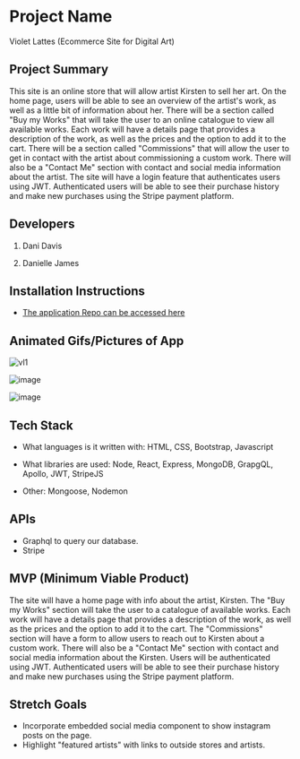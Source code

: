 # Project Name
Violet Lattes (Ecommerce Site for Digital Art)

## Project Summary
This site is an online store that will allow artist Kirsten to sell her art.
On the home page, users will be able to see an overview of the artist's work, as well as a little bit of information about her. There will be a section called "Buy my Works" that will take the user to an online catalogue to view all available works. Each work will have a details page that provides a description of the work, as well as the prices and the option to add it to the cart. There will be a section called "Commissions" that will allow the user to get in contact with the artist about commissioning a custom work. There will also be a "Contact Me" section with contact and social media information about the artist. 
The site will have a login feature that authenticates users using JWT. Authenticated users will be able to see their purchase history and make new purchases using the Stripe payment platform. 


## Developers

1. Dani Davis

2. Danielle James



## Installation Instructions

- [The application Repo can be accessed here](https://github.com/DaniDelia253/violet-lattes)




## Animated Gifs/Pictures of App

![vl1](https://user-images.githubusercontent.com/40706088/166853959-580c8e79-9f1c-4ff0-9d56-b9b1d1d1adfa.jpg)

![image](https://user-images.githubusercontent.com/40706088/166853988-b7382bef-8c72-4eb3-a2a2-b49170497b17.png)

![image](https://user-images.githubusercontent.com/40706088/166854077-a9a7d885-f8e2-499b-8857-62a8dd3c53dd.png)





## Tech Stack

- What languages is it written with: HTML, CSS, Bootstrap, Javascript

- What libraries are used: Node, React, Express, MongoDB, GrapgQL, Apollo, JWT, StripeJS

- Other: Mongoose, Nodemon
  


## APIs

- Graphql to query our database.
- Stripe

## MVP (Minimum Viable Product)

The site will have a home page with info about the artist, Kirsten. The "Buy my Works" section will take the user to a catalogue of available works. Each work will have a details page that provides a description of the work, as well as the prices and the option to add it to the cart. The "Commissions" section will have a form to allow users to reach out to Kirsten about a custom work. There will also be a "Contact Me" section with contact and social media information about the Kirsten. 
Users will be authenticated using JWT. Authenticated users will be able to see their purchase history and make new purchases using the Stripe payment platform. 


## Stretch Goals

- Incorporate embedded social media component to show instagram posts on the page. 
- Highlight "featured artists" with links to outside stores and artists. 
